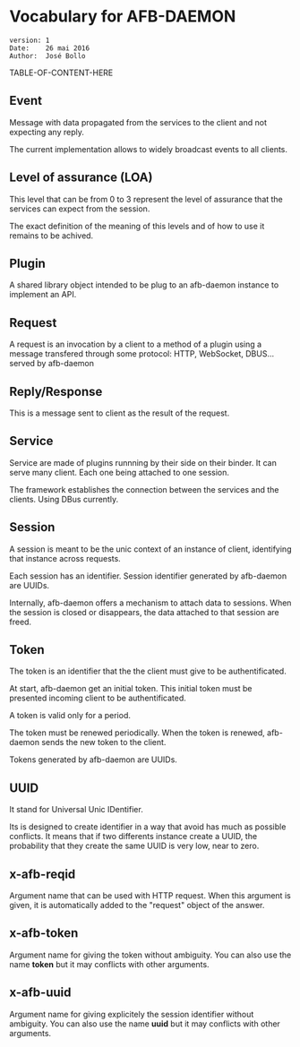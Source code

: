 Vocabulary for AFB-DAEMON
=========================
    version: 1
    Date:    26 mai 2016
    Author:  José Bollo

TABLE-OF-CONTENT-HERE

## Event

Message with data propagated from the services to the client and not expecting
any reply.

The current implementation allows to widely broadcast events to all clients.

## Level of assurance (LOA)

This level that can be from 0 to 3 represent the level of
assurance that the services can expect from the session.

The exact definition of the meaning of this levels and of
how to use it remains to be achived.

## Plugin

A shared library object intended to be plug to an afb-daemon instance
to implement an API.

## Request

A request is an invocation by a client to a method of a plugin using a message
transfered through some protocol: HTTP, WebSocket, DBUS... served by afb-daemon

## Reply/Response

This is a message sent to client as the result of the request.

## Service

Service are made of plugins runnning by their side on their binder.
It can serve many client. Each one being attached to one session.

The framework establishes the connection between the services and
the clients. Using DBus currently.

## Session

A session is meant to be the unic context of an instance of client, 
identifying that instance across requests.

Each session has an identifier. Session identifier generated by afb-daemon are UUIDs.

Internally, afb-daemon offers a mechanism to attach data to sessions.
When the session is closed or disappears, the data attached to that session
are freed.

## Token

The token is an identifier that the the client must give to be authentificated.

At start, afb-daemon get an initial token. This initial token must be presented
incoming client to be authentificated.

A token is valid only for a period.

The token must be renewed periodically. When the token is renewed, afb-daemon
sends the new token to the client.

Tokens generated by afb-daemon are UUIDs.

## UUID

It stand for Universal Unic IDentifier.

Its is designed to create identifier in a way that avoid has much as possible conflicts.
It means that if two differents instance create a UUID, the probability that they create the same UUID is very low, near to zero.

## x-afb-reqid

Argument name that can be used with HTTP request.
When this argument is given, it is automatically added to the "request" object of the
answer.

## x-afb-token

Argument name for giving the token without ambiguity.
You can also use the name **token** but it may conflicts with other arguments.

## x-afb-uuid

Argument name for giving explicitely the session identifier without ambiguity.
You can also use the name **uuid** but it may conflicts with other arguments.

